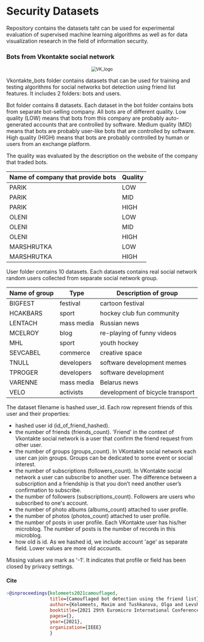 # Security Datasets

Repository contains the datasets taht can be used for experimental evaluation of supervised machine learning algorithms as well as for data visualization research in the field of information security.

### Bots from Vkontakte social network

<p align="center">
  <img src="https://upload.wikimedia.org/wikipedia/commons/2/21/VK.com-logo.svg" alt="VK_logo" style="zoom:80%;" />
</p>

Vkontakte_bots folder contains datasets that can be used for training and testing algorithms for social networks bot detection using friend list features. It includes 2 folders: bots and users.

Bot folder contains 8 datasets. Each dataset in the bot folder contains bots from separate bot-selling company. All bots are of different quality. 
Low quality (LOW) means that bots from this company are probably auto-generated accounts that are controlled by software. 
Medium quality (MID) means that bots are probably user-like bots that are controlled by software.  
High quality (HIGH) means that bots are probably controlled by human or users from an exchange platform.

The quality was evaluated by the description on the website of the company that traded bots.


| Name of company that provide bots | Quality |
| --------------------------------- | ------- |
| PARIK                             | LOW     |
| PARIK                             | MID     |
| PARIK                             | HIGH    |
| OLENI                             | LOW     |
| OLENI                             | MID     |
| OLENI                             | HIGH    |
| MARSHRUTKA                        | LOW     |
| MARSHRUTKA                        | HIGH    |

User folder contains 10 datasets. Each datasets contains real social network random users collected from separate social network group.

| Name of group | Type       | Description of group             |
| ------------- | ---------- | -------------------------------- |
| BIGFEST       | festival   | cartoon festival                 |
| HCAKBARS      | sport      | hockey club fun community        |
| LENTACH       | mass media | Russian news                     |
| MCELROY       | blog       | re-playing of funny videos       |
| MHL           | sport      | youth hockey                     |
| SEVCABEL      | commerce   | creative space                   |
| TNULL         | developers | software development memes       |
| TPROGER       | developers | software development             |
| VARENNE       | mass media | Belarus news                     |
| VELO          | activists  | development of bicycle transport |

The dataset filename is hashed user_id. Each row represent friends of this user and their properties:
- hashed user id (id_of_friend_hashed).
- the number of friends (friends_count). 'Friend' in the context of Vkontakte social network is a user that confirm the friend request from other user.
- the number of groups (groups_count). In VKontakte social network each user can join  groups. Groups can be dedicated to some event or social interest.
- the number of subscriptions (followers_count). In VKontakte social network a user can subscribe to another user. The difference between a subscription and a friendship is that you don’t need another user’s confirmation to subscribe.
- the number of followers (subscriptions_count). Followers are users who subscribed to one's account.
- the number of photo albums (albums_count) attached to user profile. 
- the number of photos (photos_count) attached to user profile. 
- the number of posts in user profile. Each VKontakte user has his/her microblog. The number of posts is the number of records in this microblog.
- how old is id. As we hashed id, we include account 'age' as separate field. Lower values are more old accounts.

Missing values are mark as '-1'. It  indicates that profile or field has been closed by privacy settings.

#### Cite

```bibtex
>@inproceedings{kolomeets2021camouflaged,
                title={Camouflaged bot detection using the friend list},
                author={Kolomeets, Maxim and Tushkanova, Olga and Levshun, Dmitry and Chechulin, Andrey},
                booktitle={2021 29th Euromicro International Conference on Parallel, Distributed and Network-Based Processing (PDP)},
                pages={},
                year={2021},
                organization={IEEE}
                }
```
